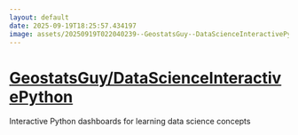 ```yaml
---
layout: default
date: 2025-09-19T18:25:57.434197
image: assets/20250919T022040239--GeostatsGuy--DataScienceInteractivePython--20250919T022927175--cropped.png
---
```


# [GeostatsGuy/DataScienceInteractivePython](https://github.com/GeostatsGuy/DataScienceInteractivePython)

Interactive Python dashboards for learning data science concepts
